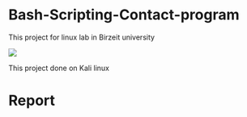 # Bash-Scripting-Contact-program
This project for linux lab in Birzeit university

![](images/linux.png)

This project done on Kali linux



# Report

